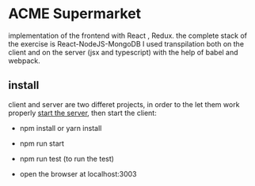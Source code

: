 # ACME Supermarket
implementation of the frontend with React , Redux.
the complete stack of the exercise is React-NodeJS-MongoDB
I used transpilation both on the client and on the server (jsx and typescript)
with the help of babel and webpack.

## install

client and server are two differet projects, in order to the let them work properly  <a href="https://github.com/kinotto/acme-supermarket-test/tree/master/backend">start the server</a>, then start the client:

- npm install or yarn install

- npm run start

- npm run test (to run the test)

- open the browser at localhost:3003
